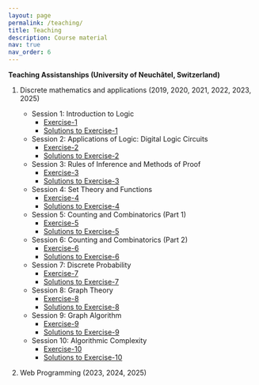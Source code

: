 ```yaml
---
layout: page
permalink: /teaching/
title: Teaching
description: Course material
nav: true
nav_order: 6
---
```


**Teaching Assistanships (University of Neuchâtel, Switzerland)**
1. Discrete mathematics and applications (2019, 2020, 2021, 2022, 2023, 2025)
   - Session 1: Introduction to Logic
     - [Exercise-1](/assets/pdf/discrete-math/ex1.pdf)
     - [Solutions to Exercise-1](/assets/pdf/discrete-math/ex1-soln.pdf)
   - Session 2: Applications of Logic: Digital Logic Circuits
     - [Exercise-2](#)
     - [Solutions to Exercise-2](#)
   - Session 3: Rules of Inference and Methods of Proof
     - [Exercise-3](#)
     - [Solutions to Exercise-3](#)
   - Session 4: Set Theory and Functions
     - [Exercise-4](#)
     - [Solutions to Exercise-4](#)
   - Session 5: Counting and Combinatorics (Part 1)
     - [Exercise-5](#)
     - [Solutions to Exercise-5](#)
   - Session 6: Counting and Combinatorics (Part 2)
     - [Exercise-6](#)
     - [Solutions to Exercise-6](#)
   - Session 7: Discrete Probability
     - [Exercise-7](#)
     - [Solutions to Exercise-7](#)
   - Session 8: Graph Theory
     - [Exercise-8](#)
     - [Solutions to Exercise-8](#)
   - Session 9: Graph Algorithm
     - [Exercise-9](#)
     - [Solutions to Exercise-9](#)
   - Session 10: Algorithmic Complexity
     - [Exercise-10](#)
     - [Solutions to Exercise-10](#)
   
2. Web Programming (2023, 2024, 2025)




<!--Please visit the [Moodle server](https://moodle.unine.ch/login/index.php) of the University of Neuchatel, Switzerland.-->

